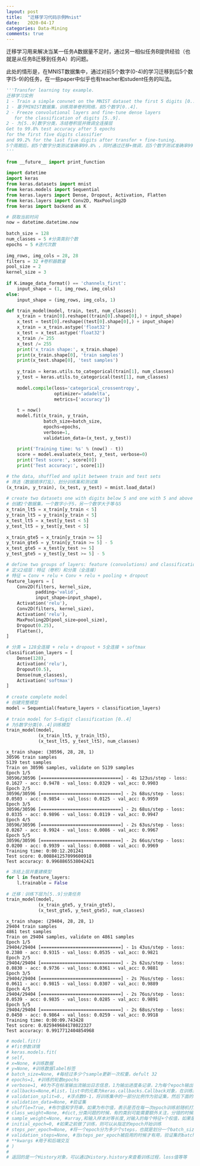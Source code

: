 ```yaml
---
layout: post
title:  "迁移学习代码示例Mnist"
date:   2020-04-17
categories: Data-Mining
comments: true
---
```

迁移学习用来解决当某一任务A数据量不足时，通过另一相似任务B提供经验（也就是从任务B迁移到任务A）的问题。

此处的情形是，在MNIST数据集中，通过对前5个数字(0-4)的学习迁移到后5个数字(5-9)的任务，在一些paper中似乎也有teacher和student任务的叫法。


```python
'''Transfer learning toy example.
迁移学习实例
1 - Train a simple convnet on the MNIST dataset the first 5 digits [0..4].
1 - 基于MINIST数据集，训练简单卷积网络，前5个数字[0..4].
2 - Freeze convolutional layers and fine-tune dense layers
   for the classification of digits [5..9].
2 - 为[5..9]数字分类，冻结卷积层并微调全连接层
Get to 99.8% test accuracy after 5 epochs
for the first five digits classifier
and 99.2% for the last five digits after transfer + fine-tuning.
5个周期后，前5个数字分类测试准确率99.8% ，同时通过迁移+微调，后5个数字测试准确率99.2%
'''

from __future__ import print_function
 
import datetime
import keras
from keras.datasets import mnist
from keras.models import Sequential
from keras.layers import Dense, Dropout, Activation, Flatten
from keras.layers import Conv2D, MaxPooling2D
from keras import backend as K

```


```python
# 获取当前时间
now = datetime.datetime.now
 
batch_size = 128
num_classes = 5 #分类类别个数
epochs = 5 #迭代次数
 
img_rows, img_cols = 28, 28  
filters = 32 #卷积器数量
pool_size = 2
kernel_size = 3
 
if K.image_data_format() == 'channels_first':
    input_shape = (1, img_rows, img_cols)
else:
    input_shape = (img_rows, img_cols, 1)
```


```python
def train_model(model, train, test, num_classes):
    x_train = train[0].reshape((train[0].shape[0],) + input_shape)
    x_test = test[0].reshape((test[0].shape[0],) + input_shape)
    x_train = x_train.astype('float32')
    x_test = x_test.astype('float32')
    x_train /= 255
    x_test /= 255
    print('x_train shape:', x_train.shape)
    print(x_train.shape[0], 'train samples')
    print(x_test.shape[0], 'test samples')
 
    y_train = keras.utils.to_categorical(train[1], num_classes)
    y_test = keras.utils.to_categorical(test[1], num_classes)
 
    model.compile(loss='categorical_crossentropy',
                  optimizer='adadelta',
                  metrics=['accuracy'])
 
    t = now()
    model.fit(x_train, y_train,
              batch_size=batch_size,
              epochs=epochs,
              verbose=1,
              validation_data=(x_test, y_test))
    
    print('Training time: %s' % (now() - t))
    score = model.evaluate(x_test, y_test, verbose=0)
    print('Test score:', score[0])
    print('Test accuracy:', score[1])
```


```python
# the data, shuffled and split between train and test sets
# 筛选（数据顺序打乱）、划分训练集和测试集
(x_train, y_train), (x_test, y_test) = mnist.load_data()
 
# create two datasets one with digits below 5 and one with 5 and above
# 创建2个数据集，一个数字小于5，另一个数学大于等与5
x_train_lt5 = x_train[y_train < 5]
y_train_lt5 = y_train[y_train < 5]
x_test_lt5 = x_test[y_test < 5]
y_test_lt5 = y_test[y_test < 5]
 
x_train_gte5 = x_train[y_train >= 5]
y_train_gte5 = y_train[y_train >= 5] - 5
x_test_gte5 = x_test[y_test >= 5]
y_test_gte5 = y_test[y_test >= 5] - 5

```


```python
# define two groups of layers: feature (convolutions) and classification (dense)
# 定义2组层：特征（卷积）和分类（全连接）
# 特征 = Conv + relu + Conv + relu + pooling + dropout
feature_layers = [
    Conv2D(filters, kernel_size,
           padding='valid',
           input_shape=input_shape),
    Activation('relu'),
    Conv2D(filters, kernel_size),
    Activation('relu'),
    MaxPooling2D(pool_size=pool_size),
    Dropout(0.25),
    Flatten(),
]

```


```python
# 分类 = 128全连接 + relu + dropout + 5全连接 + softmax
classification_layers = [
    Dense(128),
    Activation('relu'),
    Dropout(0.5),
    Dense(num_classes),
    Activation('softmax')
]
 
# create complete model
# 创建完整模型
model = Sequential(feature_layers + classification_layers)
 
# train model for 5-digit classification [0..4]
# 为5数字分类[0..4]训练模型
train_model(model,
            (x_train_lt5, y_train_lt5),
            (x_test_lt5, y_test_lt5), num_classes)
```

    x_train shape: (30596, 28, 28, 1)
    30596 train samples
    5139 test samples
    Train on 30596 samples, validate on 5139 samples
    Epoch 1/5
    30596/30596 [==============================] - 4s 123us/step - loss: 0.1627 - acc: 0.9478 - val_loss: 0.0329 - val_acc: 0.9903
    Epoch 2/5
    30596/30596 [==============================] - 2s 68us/step - loss: 0.0503 - acc: 0.9854 - val_loss: 0.0125 - val_acc: 0.9959
    Epoch 3/5
    30596/30596 [==============================] - 2s 68us/step - loss: 0.0335 - acc: 0.9896 - val_loss: 0.0119 - val_acc: 0.9947
    Epoch 4/5
    30596/30596 [==============================] - 2s 63us/step - loss: 0.0267 - acc: 0.9924 - val_loss: 0.0086 - val_acc: 0.9967
    Epoch 5/5
    30596/30596 [==============================] - 2s 66us/step - loss: 0.0200 - acc: 0.9939 - val_loss: 0.0088 - val_acc: 0.9969
    Training time: 0:00:12.201241
    Test score: 0.008841257099600918
    Test accuracy: 0.9968865538042421



```python
# 冻结上层并重建模型
for l in feature_layers:
    l.trainable = False
 
# 迁移：训练下层为[5..9]分类任务
train_model(model,
            (x_train_gte5, y_train_gte5),
            (x_test_gte5, y_test_gte5), num_classes)

```

    x_train shape: (29404, 28, 28, 1)
    29404 train samples
    4861 test samples
    Train on 29404 samples, validate on 4861 samples
    Epoch 1/5
    29404/29404 [==============================] - 1s 43us/step - loss: 0.2380 - acc: 0.9315 - val_loss: 0.0535 - val_acc: 0.9821
    Epoch 2/5
    29404/29404 [==============================] - 2s 62us/step - loss: 0.0830 - acc: 0.9736 - val_loss: 0.0361 - val_acc: 0.9881
    Epoch 3/5
    29404/29404 [==============================] - 2s 76us/step - loss: 0.0611 - acc: 0.9815 - val_loss: 0.0307 - val_acc: 0.9889
    Epoch 4/5
    29404/29404 [==============================] - 2s 76us/step - loss: 0.0539 - acc: 0.9835 - val_loss: 0.0285 - val_acc: 0.9891
    Epoch 5/5
    29404/29404 [==============================] - 2s 68us/step - loss: 0.0450 - acc: 0.9864 - val_loss: 0.0259 - val_acc: 0.9918
    Training time: 0:00:09.743428
    Test score: 0.025949684178022327
    Test accuracy: 0.9917712404854968



```python
# model.fit()
# #fit参数详情
# keras.models.fit(
# self,
# x=None, #训练数据
# y=None, #训练数据label标签
# batch_size=None, #每经过多少个sample更新一次权重，defult 32
# epochs=1, #训练的轮数epochs
# verbose=1, #0为不在标准输出流输出日志信息，1为输出进度条记录，2为每个epoch输出一行记录
# callbacks=None,#list，list中的元素为keras.callbacks.Callback对象，在训练过程中会调用list中的回调函数
# validation_split=0., #浮点数0-1，将训练集中的一部分比例作为验证集，然后下面的验证集validation_data将不会起到作用
# validation_data=None, #验证集
# shuffle=True, #布尔值和字符串，如果为布尔值，表示是否在每一次epoch训练前随机打乱输入样本的顺序，如果为"batch"，为处理HDF5数据
# class_weight=None, #dict,分类问题的时候，有的类别可能需要额外关注，分错的时候给的惩罚会比较大，所以权重会调高，体现在损失函数上面
# sample_weight=None, #array,和输入样本对等长度,对输入的每个特征+个权值，如果是时序的数据，则采用(samples，sequence_length)的矩阵
# initial_epoch=0, #如果之前做了训练，则可以从指定的epoch开始训练
# steps_per_epoch=None, #将一个epoch分为多少个steps，也就是划分一个batch_size多大，比如steps_per_epoch=10，则就是将训练集分为10份，不能和batch_size共同使用
# validation_steps=None, #当steps_per_epoch被启用的时候才有用，验证集的batch_size
# **kwargs #用于和后端交互
# )
# 
# 返回的是一个History对象，可以通过History.history来查看训练过程，loss值等等
```

